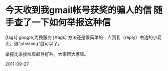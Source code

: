 # 今天收到我gmail帐号获奖的骗人的信 随手查了一下如何举报这种信

[tags] google,为民服务 [/tags]
方法还是很简单的：点回复（reply）右边的小箭头，选"phishing"就可以了。

举报比直接垃圾邮件好些。大家帮大家嘛。



2011-09-27